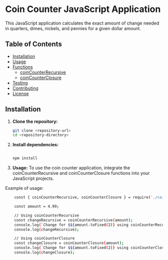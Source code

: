 # Coin Counter JavaScript Application

This JavaScript application calculates the exact amount of change needed in quarters, dimes, nickels, and pennies for a given dollar amount.

## Table of Contents

- [Installation](#installation)
- [Usage](#usage)
- [Functions](#functions)
  - [coinCounterRecursive](#coinCounterRecursive)
  - [coinCounterClosure](#coinCounterClosure)
- [Testing](#testing)
- [Contributing](#contributing)
- [License](#license)

## Installation

1. **Clone the repository:**

   ```bash
   git clone <repository-url>
   cd <repository-directory>


2. **Install dependencies:**


    ```bash  

    npm install


    ```

3. **Usage:**
To use the coin counter application, integrate the coinCounterRecursive and coinCounterClosure functions into your JavaScript projects.

Example of usage:
```bash
    const { coinCounterRecursive, coinCounterClosure } = require('./coinCounter');

    const amount = 4.99;

    // Using coinCounterRecursive
    const changeRecursive = coinCounterRecursive(amount);
    console.log(`Change for $${amount.toFixed(2)} using coinCounterRecursive:`);
    console.log(changeRecursive);

    // Using coinCounterClosure
    const changeClosure = coinCounterClosure(amount);
    console.log(`Change for $${amount.toFixed(2)} using coinCounterClosure:`);
    console.log(changeClosure);

```
